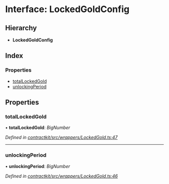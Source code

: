 # Interface: LockedGoldConfig

## Hierarchy

* **LockedGoldConfig**

## Index

### Properties

* [totalLockedGold](_wrappers_lockedgold_.lockedgoldconfig.md#totallockedgold)
* [unlockingPeriod](_wrappers_lockedgold_.lockedgoldconfig.md#unlockingperiod)

## Properties

###  totalLockedGold

• **totalLockedGold**: *BigNumber*

*Defined in [contractkit/src/wrappers/LockedGold.ts:47](https://github.com/celo-org/celo-monorepo/blob/master/packages/contractkit/src/wrappers/LockedGold.ts#L47)*

___

###  unlockingPeriod

• **unlockingPeriod**: *BigNumber*

*Defined in [contractkit/src/wrappers/LockedGold.ts:46](https://github.com/celo-org/celo-monorepo/blob/master/packages/contractkit/src/wrappers/LockedGold.ts#L46)*
